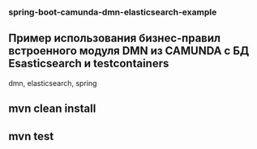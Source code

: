 ### spring-boot-camunda-dmn-elasticsearch-example

Пример использования бизнес-правил встроенного модуля DMN из CAMUNDA с БД Esasticsearch и testcontainers
-
dmn, elasticsearch, spring

mvn clean install
-
mvn test
-
